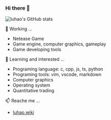 ### Hi there 👋

![luhao's GitHub stats](https://github-readme-stats.vercel.app/api?username=593413198&show_icons=true)

🔭 Working ...
  * Netease Game
  * Game engine, computer graphics, gameplay
  * Game developing tools

🌱 Learning and interested ...
  * Programing language: c, cpp, js, ts, python
  * Programing tools: vim, vscode, markdown
  * Computer graphics
  * Operating system
  * Quantitative trading

📫 Reache me ...
  * [luhao.wiki](https://luhao.wiki/)
